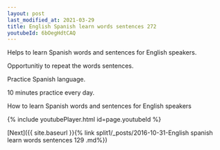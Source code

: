 ```yaml
---
layout: post
last_modified_at: 2021-03-29
title: English Spanish learn words sentences 272 
youtubeId: 6bOegHdtCAQ
---
```

 
 
Helps to learn Spanish words and sentences for English speakers.

Opportunitiy to repeat the words sentences. 

Practice Spanish language. 
 
10 minutes practice every day. 
 
How to learn Spanish words and sentences for English speakers 
 
{% include youtubePlayer.html id=page.youtubeId %}
 
 
[Next]({{ site.baseurl }}{% link  split1/_posts/2016-10-31-English spanish learn words sentences 129 .md%})
 
